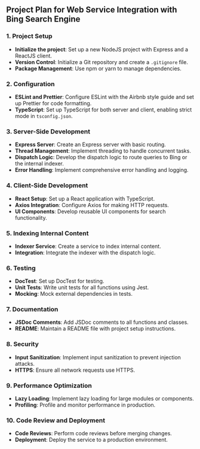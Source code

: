 ## Project Plan for Web Service Integration with Bing Search Engine

### 1. Project Setup
- **Initialize the project**: Set up a new NodeJS project with Express and a ReactJS client.
- **Version Control**: Initialize a Git repository and create a `.gitignore` file.
- **Package Management**: Use npm or yarn to manage dependencies.

### 2. Configuration
- **ESLint and Prettier**: Configure ESLint with the Airbnb style guide and set up Prettier for code formatting.
- **TypeScript**: Set up TypeScript for both server and client, enabling strict mode in `tsconfig.json`.

### 3. Server-Side Development
- **Express Server**: Create an Express server with basic routing.
- **Thread Management**: Implement threading to handle concurrent tasks.
- **Dispatch Logic**: Develop the dispatch logic to route queries to Bing or the internal indexer.
- **Error Handling**: Implement comprehensive error handling and logging.

### 4. Client-Side Development
- **React Setup**: Set up a React application with TypeScript.
- **Axios Integration**: Configure Axios for making HTTP requests.
- **UI Components**: Develop reusable UI components for search functionality.

### 5. Indexing Internal Content
- **Indexer Service**: Create a service to index internal content.
- **Integration**: Integrate the indexer with the dispatch logic.

### 6. Testing
- **DocTest**: Set up DocTest for testing.
- **Unit Tests**: Write unit tests for all functions using Jest.
- **Mocking**: Mock external dependencies in tests.

### 7. Documentation
- **JSDoc Comments**: Add JSDoc comments to all functions and classes.
- **README**: Maintain a README file with project setup instructions.

### 8. Security
- **Input Sanitization**: Implement input sanitization to prevent injection attacks.
- **HTTPS**: Ensure all network requests use HTTPS.

### 9. Performance Optimization
- **Lazy Loading**: Implement lazy loading for large modules or components.
- **Profiling**: Profile and monitor performance in production.

### 10. Code Review and Deployment
- **Code Reviews**: Perform code reviews before merging changes.
- **Deployment**: Deploy the service to a production environment.